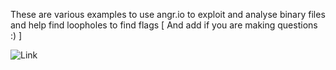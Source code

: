These are various examples to use angr.io to exploit and analyse binary files and help find loopholes to find flags  [   And add
if you are making questions :)                ]

![Link](https://github.com/angr/angr)
